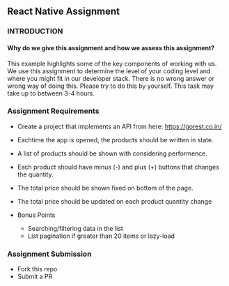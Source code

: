 ## React Native Assignment

### INTRODUCTION

#### Why do we give this assignment and how we assess this assignment?

This example highlights some of the key components of working with us. We use this assignment to determine the level of your coding level and where you might fit in our developer stack. There is no wrong answer or wrong way of doing this. Please try to do this by yourself. This task may take up to between 3-4 hours.

### Assignment Requirements

* Create a project that implements an API from here: https://gorest.co.in/
* Eachtime the app is opened, the products should be written in state.
* A list of products should be shown with considering performence.
* Each product should have minus (-) and plus (+) buttons that changes the quantity.
* The total price should be shown fixed on bottom of the page.
* The total price should be updated on each product quantity change

* Bonus Points
  * Searching/filtering data in the list
  * List pagination if greater than 20 items or lazy-load
  
### Assignment Submission
   * Fork this repo
   * Submit a PR
